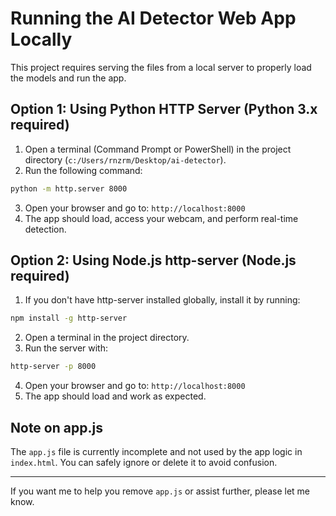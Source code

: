 # Running the AI Detector Web App Locally

This project requires serving the files from a local server to properly load the models and run the app.

## Option 1: Using Python HTTP Server (Python 3.x required)

1. Open a terminal (Command Prompt or PowerShell) in the project directory (`c:/Users/rnzrm/Desktop/ai-detector`).
2. Run the following command:

```bash
python -m http.server 8000
```

3. Open your browser and go to: `http://localhost:8000`
4. The app should load, access your webcam, and perform real-time detection.

## Option 2: Using Node.js http-server (Node.js required)

1. If you don't have http-server installed globally, install it by running:

```bash
npm install -g http-server
```

2. Open a terminal in the project directory.
3. Run the server with:

```bash
http-server -p 8000
```

4. Open your browser and go to: `http://localhost:8000`
5. The app should load and work as expected.

## Note on app.js

The `app.js` file is currently incomplete and not used by the app logic in `index.html`. You can safely ignore or delete it to avoid confusion.

---

If you want me to help you remove `app.js` or assist further, please let me know.
